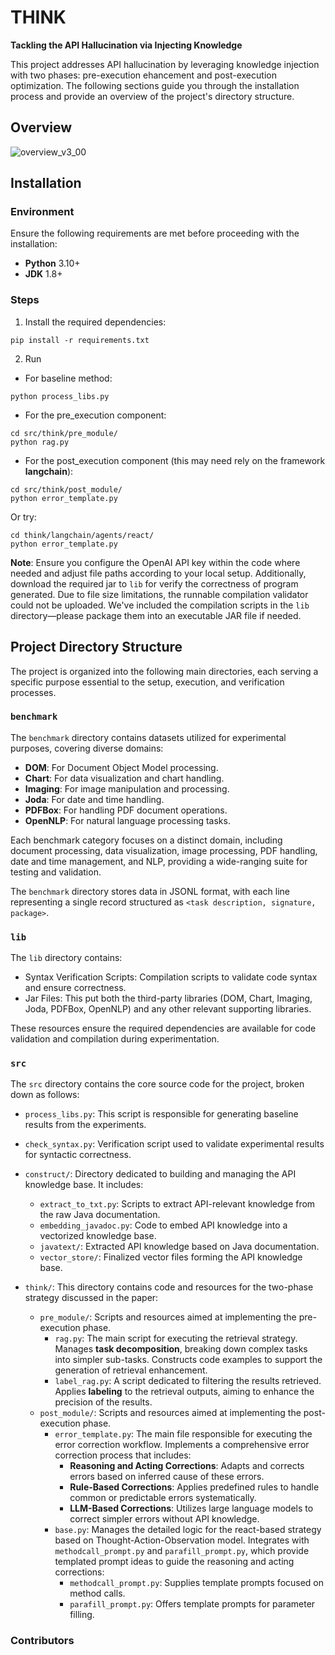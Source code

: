 # THINK

**Tackling the API Hallucination via Injecting Knowledge**

This project addresses API hallucination by leveraging knowledge injection with two phases: pre-execution ehancement and post-execution optimization. The following sections guide you through the installation process and provide an overview of the project's directory structure.

## Overview
![overview_v3_00](https://github.com/user-attachments/assets/7fdfeefc-fef6-4e04-9d64-a0b91e746c17)

## Installation

### Environment

Ensure the following requirements are met before proceeding with the installation:
- **Python** 3.10+
- **JDK** 1.8+

### Steps
1. Install the required dependencies:
```
pip install -r requirements.txt
```
2. Run
- For baseline method:
```
python process_libs.py
```
- For the pre_execution component:
```
cd src/think/pre_module/
python rag.py
```
- For the post_execution component (this may need rely on the framework **langchain**):
```
cd src/think/post_module/
python error_template.py
```
Or try:
```
cd think/langchain/agents/react/
python error_template.py
```
**Note**: Ensure you configure the OpenAI API key within the code where needed and adjust file paths according to your local setup. Additionally, download the required jar to `lib` for verify the correctness of program generated.
Due to file size limitations, the runnable compilation validator could not be uploaded. We've included the compilation scripts in the `lib` directory—please package them into an executable JAR file if needed.



## Project Directory Structure

The project is organized into the following main directories, each serving a specific purpose essential to the setup, execution, and verification processes.

### `benchmark`

The `benchmark` directory contains datasets utilized for experimental purposes, covering diverse domains:

- **DOM**: For Document Object Model processing.
- **Chart**: For data visualization and chart handling.
- **Imaging**: For image manipulation and processing.
- **Joda**: For date and time handling.
- **PDFBox**: For handling PDF document operations.
- **OpenNLP**: For natural language processing tasks.

Each benchmark category focuses on a distinct domain, including document processing, data visualization, image processing, PDF handling, date and time management, and NLP, providing a wide-ranging suite for testing and validation.

The `benchmark` directory stores data in JSONL format, with each line representing a single record structured as `<task description, signature, package>`.

### `lib`

The `lib` directory contains:

- Syntax Verification Scripts: Compilation scripts to validate code syntax and ensure correctness.
- Jar Files: This put both the third-party libraries (DOM, Chart, Imaging, Joda, PDFBox, OpenNLP) and any other relevant supporting libraries.

These resources ensure the required dependencies are available for code validation and compilation during experimentation.

### `src`

The `src` directory contains the core source code for the project, broken down as follows:

- `process_libs.py`: This script is responsible for generating baseline results from the experiments.
- `check_syntax.py`: Verification script used to validate experimental results for syntactic correctness.
- `construct/`: Directory dedicated to building and managing the API knowledge base. It includes:
    - `extract_to_txt.py`: Scripts to extract API-relevant knowledge from the raw Java documentation.
    - `embedding_javadoc.py`: Code to embed API knowledge into a vectorized knowledge base.
    - `javatext/`: Extracted API knowledge based on Java documentation.
    - `vector_store/`: Finalized vector files forming the API knowledge base.
      
- `think/`: This directory contains code and resources for the two-phase strategy discussed in the paper:
    - `pre_module/`: Scripts and resources aimed at implementing the pre-execution phase.
        - `rag.py`: The main script for executing the retrieval strategy. Manages **task decomposition**, breaking down complex tasks into simpler sub-tasks. Constructs code examples to support the generation of retrieval enhancement.
        - `label_rag.py`: A script dedicated to filtering the results retrieved. Applies **labeling** to the retrieval outputs, aiming to enhance the precision of the results.
    - `post_module/`: Scripts and resources aimed at implementing the post-execution phase.
        - `error_template.py`: The main file responsible for executing the error correction workflow. Implements a comprehensive error correction process that includes:
            - **Reasoning and Acting Corrections**: Adapts and corrects errors based on inferred cause of these errors.
            - **Rule-Based Corrections**: Applies predefined rules to handle common or predictable errors systematically.
            - **LLM-Based Corrections**: Utilizes large language models to correct simpler errors without API knowledge.        
        - `base.py`: Manages the detailed logic for the react-based strategy based on Thought-Action-Observation model. Integrates with `methodcall_prompt.py` and `parafill_prompt.py`, which provide templated prompt ideas to guide the reasoning and acting corrections:
            - `methodcall_prompt.py`: Supplies template prompts focused on method calls.
            - `parafill_prompt.py`: Offers template prompts for parameter filling.

 ### Contributors
